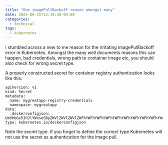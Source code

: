 ```yaml
---
title: "One imagePullBackoff reason amongst many"
date: 2025-06-15T12:19:38-04:00
categories:
  - technical
tags:
  - kubernetes
---
```

I stumbled across a new to me reason for the irritating imagePullBackoff error in Kubernetes. Amongst the many well documents reasons this can happen, bad credentials, wrong path to container image etc, you should also check for wrong secret type.

A properly constructed secret for container registry authentication looks like this:
```
apiVersion: v1
kind: Secret
metadata:
  name: mygreatapp-registry-credentials
  namespace: mygreatapp
data:
  .dockerconfigjson: UmVhbGx5IHJlYWxseSByZWVlZWVlZWVlZWFhYWFhYWFhYWFhYWFhYWFhYWFhYWFhYWFhYWxsbGxsbGxsbGxsbGxsbGxsbGxsbGxsbGxsbGxsbGx5eXl5eXl5eXl5eXl5eXl5eXl5eSBsbGxsbGxsbGxsbGxsbG9vb29vb29vb29vb29vb29vb29vb29vb29vb25ubm5ubm5ubm5ubm5ubm5ubm5ubm5ubmdnZ2dnZ2dnZ2dnZ2dnZ2dnZ2cgYXV0aCBrZXlzCg==
type: kubernetes.io/dockerconfigjson
```
Note the secret type. If you forget to define the correct type Kubernetes will not use the secret as authentication for the image pull.
